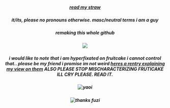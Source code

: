 ##### <p align="center"> [read my straw](https://frvitcake.straw.page/)
##### <p align="center"> it/its, please no pronouns otherwise. masc/neutral terms i am a guy
##### <p align="center"> remaking this whole github
##### <p align="center"> [](https://git.io/typing-svg)![](https://komarev.com/ghpvc/?username=onewheatmark&color=754351)

##### <p align="center"> i would like to note that i am hyperfixated on fruitcake i cannot control that.. please be my friend i promise im not weird [heres a rentry explaining my view on them](https://rentry.co/chocoberrie) ALSO PLEASE STOP MISCHARACTERIZING FRUTICAKE ILL CRY PLEASE. READ IT.


##### <p align="center"> ![yaoi](https://github.com/user-attachments/assets/cc486946-4c8a-4d48-8985-995c1037f6b3)
##### <p align="center"> ![thanks fuzi](https://github.com/user-attachments/assets/bd2d0aee-a75e-4542-b4ac-ddcbf3ca77b2)
